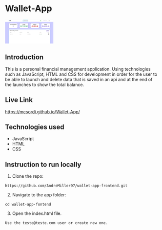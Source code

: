# Wallet-App

<img src="https://github.com/mcsordi/Wallet-App/blob/master/src/image/image-readme.PNG" alt="preview Wallet App" width ="158" height="79">

## Introduction

This is a personal financial management application. Using technologies such as JavaScript, HTML and CSS for development in order for the user to be able to launch and delete data that is saved in an api and at the end of the launches to show the total balance.

## Live Link

https://mcsordi.github.io/Wallet-App/

## Technologies used

- JavaScript
- HTML
- CSS

## Instruction to run locally

1. Clone the repo:

```
https://github.com/AndreMiller97/wallet-app-frontend.git
```

2. Navigate to the app folder:

```
cd wallet-app-fontend
```

3. Open the index.html file.

```
Use the teste@teste.com user or create new one.
```
